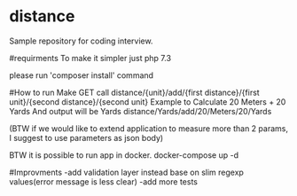 # distance
Sample repository for coding interview.

#requirments
To make it simpler just php 7.3

please run 'composer install' command

#How to run
Make GET call   distance/{unit}/add/{first distance}/{first unit}/{second distance}/{second unit}
Example to Calculate 20 Meters + 20 Yards And output will be Yards
distance/Yards/add/20/Meters/20/Yards

(BTW if we would like to extend application to measure more than 2 params, I suggest to use parameters as json body)

BTW it is possible to run app in docker.
docker-compose up -d



#Improvments
-add validation layer instead base on slim regexp values(error message is less clear)
-add more tests